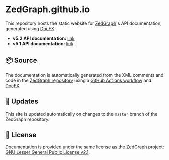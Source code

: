 # ZedGraph.github.io

This repository hosts the static website for [ZedGraph](https://github.com/ZedGraph/ZedGraph)'s API documentation, generated using [DocFX](https://dotnet.github.io/docfx/).

- **v5.2 API documentation:** [link](https://zedgraph.github.io/v5.2/)
- **v5.1 API documentation:** [link](https://zedgraph.github.io/v5.1/)

## 📦 Source

The documentation is automatically generated from the XML comments and code in the [ZedGraph repository](https://github.com/ZedGraph/ZedGraph) using a [GitHub Actions workflow](https://github.com/ZedGraph/ZedGraph/actions) and [DocFX](https://dotnet.github.io/docfx/).

## 🔄 Updates

This site is updated automatically on changes to the `master` branch of the ZedGraph repository.

## 📄 License

Documentation is provided under the same license as the ZedGraph project: [GNU Lesser General Public License v2.1](https://www.gnu.org/licenses/old-licenses/lgpl-2.1.html).
